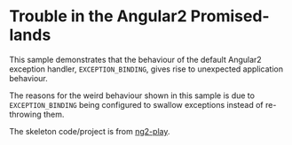Trouble in the Angular2 Promised-lands
========

This sample demonstrates that the behaviour of the default Angular2 exception handler, `EXCEPTION_BINDING`, gives rise to unexpected application behaviour.

The reasons for the weird behaviour shown in this sample is due to `EXCEPTION_BINDING` being configured to swallow exceptions instead of re-throwing them.

The skeleton code/project is from [ng2-play](https://github.com/pkozlowski-opensource/ng2-play).